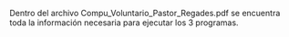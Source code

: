 Dentro del archivo Compu_Voluntario_Pastor_Regades.pdf se encuentra toda la información necesaria para ejecutar los 3 programas.
